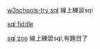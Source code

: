 [w3schools-try sql](http://www.w3schools.com/sql/trysql.asp?filename=trysql_select_all)
線上練習sql

[sql fiddle](http://sqlfiddle.com/)

[sql zoo](http://sqlzoo.net/wiki/Main_Page)
線上練習sql,有題目了
